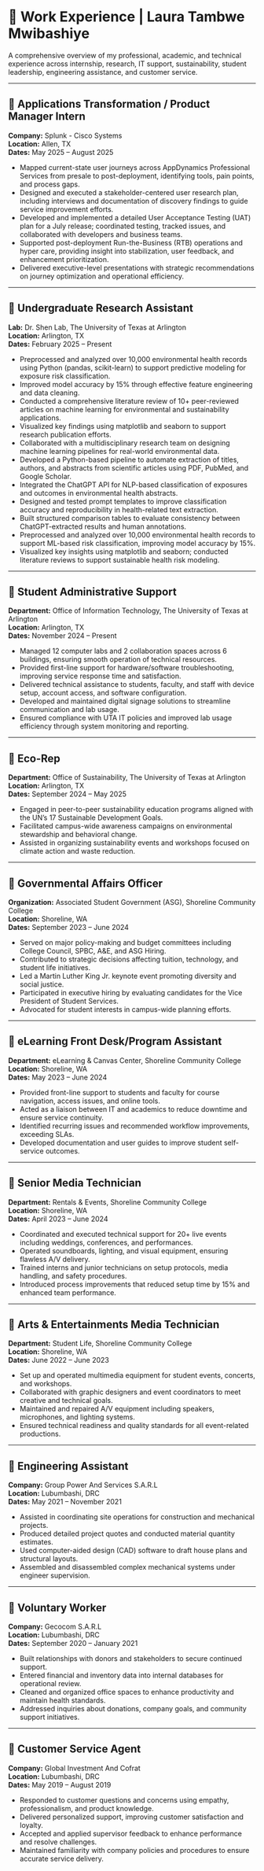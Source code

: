 # 💼 Work Experience | Laura Tambwe Mwibashiye

A comprehensive overview of my professional, academic, and technical experience across internship, research, IT support, sustainability, student leadership, engineering assistance, and customer service.

---

## 🔹 Applications Transformation / Product Manager Intern  
**Company:** Splunk - Cisco Systems  
**Location:** Allen, TX  
**Dates:** May 2025 – August 2025  
- Mapped current-state user journeys across AppDynamics Professional Services from presale to post-deployment, identifying tools, pain points, and process gaps.  
- Designed and executed a stakeholder-centered user research plan, including interviews and documentation of discovery findings to guide service improvement efforts.  
- Developed and implemented a detailed User Acceptance Testing (UAT) plan for a July release; coordinated testing, tracked issues, and collaborated with developers and business teams.  
- Supported post-deployment Run-the-Business (RTB) operations and hyper care, providing insight into stabilization, user feedback, and enhancement prioritization.  
- Delivered executive-level presentations with strategic recommendations on journey optimization and operational efficiency.

---

## 🔹 Undergraduate Research Assistant  
**Lab:** Dr. Shen Lab, The University of Texas at Arlington  
**Location:** Arlington, TX  
**Dates:** February 2025 – Present  
- Preprocessed and analyzed over 10,000 environmental health records using Python (pandas, scikit-learn) to support predictive modeling for exposure risk classification.  
- Improved model accuracy by 15% through effective feature engineering and data cleaning.  
- Conducted a comprehensive literature review of 10+ peer-reviewed articles on machine learning for environmental and sustainability applications.  
- Visualized key findings using matplotlib and seaborn to support research publication efforts.  
- Collaborated with a multidisciplinary research team on designing machine learning pipelines for real-world environmental data.
-  Developed a Python-based pipeline to automate extraction of titles, authors, and abstracts from scientific articles using PDF, PubMed, and Google Scholar.  
- Integrated the ChatGPT API for NLP-based classification of exposures and outcomes in environmental health abstracts.  
- Designed and tested prompt templates to improve classification accuracy and reproducibility in health-related text extraction.  
- Built structured comparison tables to evaluate consistency between ChatGPT-extracted results and human annotations.  
- Preprocessed and analyzed over 10,000 environmental health records to support ML-based risk classification, improving model accuracy by 15%.  
- Visualized key insights using matplotlib and seaborn; conducted literature reviews to support sustainable health risk modeling. 

---

## 🔹 Student Administrative Support  
**Department:** Office of Information Technology, The University of Texas at Arlington  
**Location:** Arlington, TX  
**Dates:** November 2024 – Present  
- Managed 12 computer labs and 2 collaboration spaces across 6 buildings, ensuring smooth operation of technical resources.  
- Provided first-line support for hardware/software troubleshooting, improving service response time and satisfaction.  
- Delivered technical assistance to students, faculty, and staff with device setup, account access, and software configuration.  
- Developed and maintained digital signage solutions to streamline communication and lab usage.  
- Ensured compliance with UTA IT policies and improved lab usage efficiency through system monitoring and reporting.

---

## 🔹 Eco-Rep  
**Department:** Office of Sustainability, The University of Texas at Arlington  
**Location:** Arlington, TX  
**Dates:** September 2024 – May 2025  
- Engaged in peer-to-peer sustainability education programs aligned with the UN’s 17 Sustainable Development Goals.  
- Facilitated campus-wide awareness campaigns on environmental stewardship and behavioral change.  
- Assisted in organizing sustainability events and workshops focused on climate action and waste reduction.

---

## 🔹 Governmental Affairs Officer  
**Organization:** Associated Student Government (ASG), Shoreline Community College  
**Location:** Shoreline, WA  
**Dates:** September 2023 – June 2024  
- Served on major policy-making and budget committees including College Council, SPBC, A&E, and ASG Hiring.  
- Contributed to strategic decisions affecting tuition, technology, and student life initiatives.  
- Led a Martin Luther King Jr. keynote event promoting diversity and social justice.  
- Participated in executive hiring by evaluating candidates for the Vice President of Student Services.  
- Advocated for student interests in campus-wide planning efforts.

---

## 🔹 eLearning Front Desk/Program Assistant  
**Department:** eLearning & Canvas Center, Shoreline Community College  
**Location:** Shoreline, WA  
**Dates:** May 2023 – June 2024  
- Provided front-line support to students and faculty for course navigation, access issues, and online tools.  
- Acted as a liaison between IT and academics to reduce downtime and ensure service continuity.  
- Identified recurring issues and recommended workflow improvements, exceeding SLAs.  
- Developed documentation and user guides to improve student self-service outcomes.

---

## 🔹 Senior Media Technician  
**Department:** Rentals & Events, Shoreline Community College  
**Location:** Shoreline, WA  
**Dates:** April 2023 – June 2024  
- Coordinated and executed technical support for 20+ live events including weddings, conferences, and performances.  
- Operated soundboards, lighting, and visual equipment, ensuring flawless A/V delivery.  
- Trained interns and junior technicians on setup protocols, media handling, and safety procedures.  
- Introduced process improvements that reduced setup time by 15% and enhanced team performance.

---

## 🔹 Arts & Entertainments Media Technician  
**Department:** Student Life, Shoreline Community College  
**Location:** Shoreline, WA  
**Dates:** June 2022 – June 2023  
- Set up and operated multimedia equipment for student events, concerts, and workshops.  
- Collaborated with graphic designers and event coordinators to meet creative and technical goals.  
- Maintained and repaired A/V equipment including speakers, microphones, and lighting systems.  
- Ensured technical readiness and quality standards for all event-related productions.

---

## 🔹 Engineering Assistant  
**Company:** Group Power And Services S.A.R.L  
**Location:** Lubumbashi, DRC  
**Dates:** May 2021 – November 2021  
- Assisted in coordinating site operations for construction and mechanical projects.  
- Produced detailed project quotes and conducted material quantity estimates.  
- Used computer-aided design (CAD) software to draft house plans and structural layouts.  
- Assembled and disassembled complex mechanical systems under engineer supervision.

---

## 🔹 Voluntary Worker  
**Company:** Gecocom S.A.R.L  
**Location:** Lubumbashi, DRC  
**Dates:** September 2020 – January 2021  
- Built relationships with donors and stakeholders to secure continued support.  
- Entered financial and inventory data into internal databases for operational review.  
- Cleaned and organized office spaces to enhance productivity and maintain health standards.  
- Addressed inquiries about donations, company goals, and community support initiatives.

---

## 🔹 Customer Service Agent  
**Company:** Global Investment And Cofrat  
**Location:** Lubumbashi, DRC  
**Dates:** May 2019 – August 2019  
- Responded to customer questions and concerns using empathy, professionalism, and product knowledge.  
- Delivered personalized support, improving customer satisfaction and loyalty.  
- Accepted and applied supervisor feedback to enhance performance and resolve challenges.  
- Maintained familiarity with company policies and procedures to ensure accurate service delivery.

